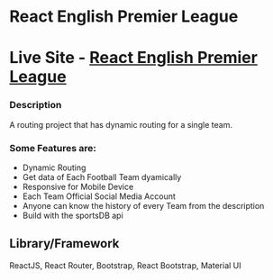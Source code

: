 # React English Premier League
# Live Site - [React English Premier League](https://react-english-premier-league.netlify.app/)
### Description
A routing project that has dynamic routing for a single team.

### Some Features are:
- Dynamic Routing
- Get data of Each Football Team dyamically
- Responsive for Mobile Device
- Each Team Official Social Media Account
- Anyone can know the history of every Team from the description
- Build with the sportsDB api

## Library/Framework
ReactJS, React Router, Bootstrap, React Bootstrap, Material UI
